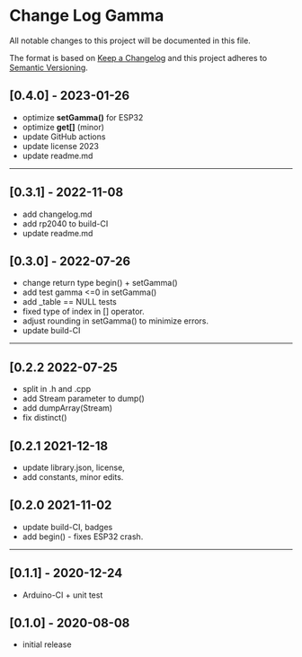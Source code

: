 # Change Log Gamma

All notable changes to this project will be documented in this file.

The format is based on [Keep a Changelog](http://keepachangelog.com/)
and this project adheres to [Semantic Versioning](http://semver.org/).


## [0.4.0] - 2023-01-26
- optimize **setGamma()** for ESP32
- optimize **get[]** (minor)
- update GitHub actions
- update license 2023
- update readme.md

----

## [0.3.1] - 2022-11-08
- add changelog.md
- add rp2040 to build-CI
- update readme.md

## [0.3.0] - 2022-07-26
- change return type begin() + setGamma()
- add test gamma <=0 in setGamma()
- add _table == NULL tests
- fixed type of index in [] operator.
- adjust rounding in setGamma() to minimize errors.
- update build-CI

----

## [0.2.2   2022-07-25
- split in .h and .cpp
- add Stream parameter to dump()
- add dumpArray(Stream)
- fix distinct()

## [0.2.1   2021-12-18
- update library.json, license,
- add constants, minor edits.

## [0.2.0   2021-11-02
- update build-CI, badges
- add begin() - fixes ESP32 crash.

----

## [0.1.1] - 2020-12-24
- Arduino-CI + unit test

## [0.1.0] - 2020-08-08
- initial release

